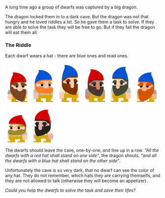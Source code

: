 A long time ago a group of dwarfs was captured by a big dragon.

The dragon locked them in to a dark cave. But the dragon was not 
that hungry and he loved riddles a lot. So he gave them a task to 
solve. If they are able to solve the task they will be free to go. 
But if they fail the dragon will eat them all.

### The Riddle 

Each dwarf wears a hat - there are blue ones and read ones. 

![Red Dwarf](riddles/dwarfs/dwarf_5.svg) 
![Blue Dwarf](riddles/dwarfs/dwarf_1.svg)
![Blue Dwarf](riddles/dwarfs/dwarf_0.svg) 
![Red Dwarf](riddles/dwarfs/dwarf_4.svg) 
![Blue Dwarf](riddles/dwarfs/dwarf_2.svg) 
![Blue Dwarf](riddles/dwarfs/dwarf_3.svg) 
![Red Dwarf](riddles/dwarfs/dwarf_7.svg) 
![Red Dwarf](riddles/dwarfs/dwarf_6.svg) 

The dwarfs should leave the cave, one-by-one, and line up in a row.
_"All the dwarfs with a red hat shall stand on one side"_, the dragon shouts, 
_"and all the dwarfs with a blue hat shall stand on the other side"_.

Unfortunately the cave is so very dark, that no dwarf can see the color of
any hat. They do not remember, which hats they are carrying themselfs, and 
they are not allowed to talk (otherwise they will become an appetizer).

_Could you help the dwarfs to solve the task and save their lifes?_